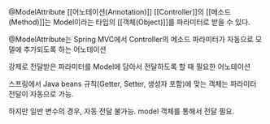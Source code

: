
@ModelAttribute [[어노테이션(Annotation)]]
[[Controller]]의 [[메소드(Method)]]는 Model이라는 타입의 [[객체(Object)]]를 파라미터로 받을 수 있다.

@ModelAttribute는 Spring MVC에서 Controller의 메소드 파라미터가 자동으로 모델에 추가되도록 하는 어노테이션

강제로 전달받은 파라미터를 Model에 담아서 전달하도록 할 때 필요한 어노테이션

스프링에서 Java beans 규칙(Getter, Setter, 생성자 포함)에 맞는 객체는 파라미터 전달이 자동으로 가능.

하지만 일반 변수의 경우, 자동 전달 불가능. model 객체를 통해서 전달 필요.
